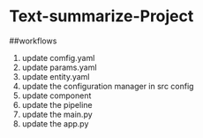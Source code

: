 # Text-summarize-Project

##workflows
1. update comfig.yaml
2. update params.yaml
3. update entity.yaml
4. update the configuration manager in src config
5. update component
6. update the pipeline
7. update the main.py
8. update the app.py

